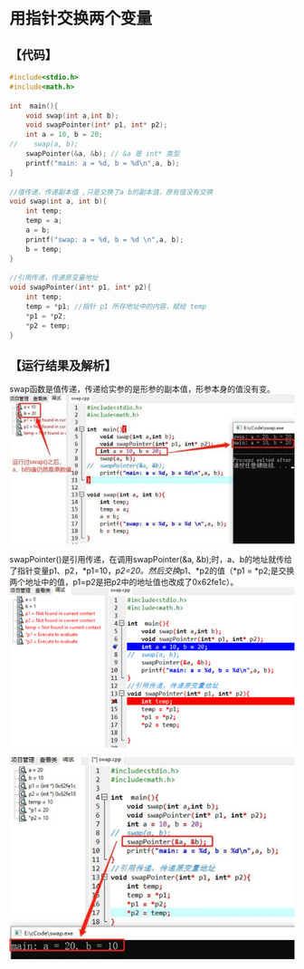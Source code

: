 # 用指针交换两个变量

## 【代码】

```c
#include<stdio.h>
#include<math.h>

int  main(){
    void swap(int a,int b);
    void swapPointer(int* p1, int* p2);
    int a = 10, b = 20;
//    swap(a, b);
    swapPointer(&a, &b); // &a 是 int* 类型 
    printf("main: a = %d, b = %d\n",a, b);
}

//值传递，传递副本值 ,只是交换了a b的副本值，原有值没有交换
void swap(int a, int b){
    int temp;
    temp = a;
    a = b;
    printf("swap: a = %d, b = %d \n",a, b);
    b = temp;
}

//引用传递，传递原变量地址 
void swapPointer(int* p1, int* p2){
    int temp;
    temp = *p1; //指针 p1 所存地址中的内容，赋给 temp 
    *p1 = *p2;
    *p2 = temp;
}
```

## 【运行结果及解析】

swap函数是值传递，传递给实参的是形参的副本值，形参本身的值没有变。
![alt text](c_pointer_study_4.png)


swapPointer()是引用传递，在调用swapPointer(&a, &b);时，a、b的地址就传给了指针变量p1、p2，*p1=10，*p2=20。然后交换*p1、*p2的值（*p1 = *p2;是交换两个地址中的值，p1=p2是把p2中的地址值也改成了0x62fe1c）。
![alt text](c_pointer_study_5.gif)

![alt text](c_pointer_study_6.png)